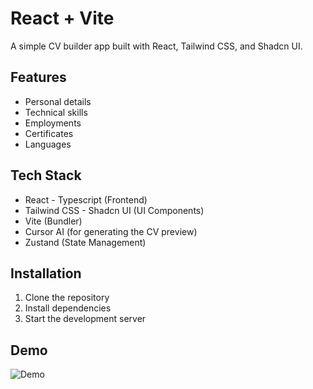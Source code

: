 # React + Vite

A simple CV builder app built with React, Tailwind CSS, and Shadcn UI.

## Features

- Personal details
- Technical skills
- Employments
- Certificates
- Languages

## Tech Stack

- React - Typescript (Frontend)
- Tailwind CSS - Shadcn UI (UI Components)
- Vite (Bundler)
- Cursor AI (for generating the CV preview)
- Zustand (State Management)

## Installation

1. Clone the repository
2. Install dependencies
3. Start the development server

## Demo

![Demo](https://drive.google.com/file/d/1pniv6XBDi4VzolipOvsToes_kfuA1_Eb/view?usp=sharing)
